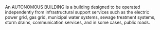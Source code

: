 An AUTONOMOUS BUILDING is a building designed to be operated independently from infrastructural support services such as the electric power grid, gas grid, municipal water systems, sewage treatment systems, storm drains, communication services, and in some cases, public roads.
